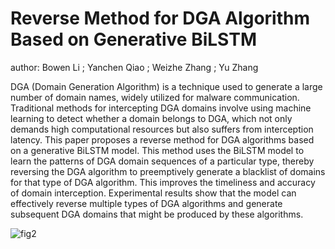 # Reverse Method for DGA Algorithm Based on Generative BiLSTM

author: Bowen Li ;
Yanchen Qiao ;
Weizhe Zhang ;
Yu Zhang

DGA (Domain Generation Algorithm) is a technique used to generate a large number of domain names, widely utilized for malware communication. Traditional methods for intercepting DGA domains involve using machine learning to detect whether a domain belongs to DGA, which not only demands high computational resources but also suffers from interception latency. This paper proposes a reverse  method for DGA algorithms based on a generative BiLSTM model. This method uses the BiLSTM model to learn the patterns of DGA domain sequences of a particular type, thereby reversing the DGA algorithm to preemptively generate a blacklist of domains for that type of DGA algorithm. This improves the timeliness and accuracy of domain interception. Experimental results show that the model can effectively reverse multiple types of DGA algorithms and generate subsequent DGA domains that might be produced by these algorithms.

![fig2](https://github.com/user-attachments/assets/7607a374-c2bc-464d-8ad8-2b85a1d2e5b3)




